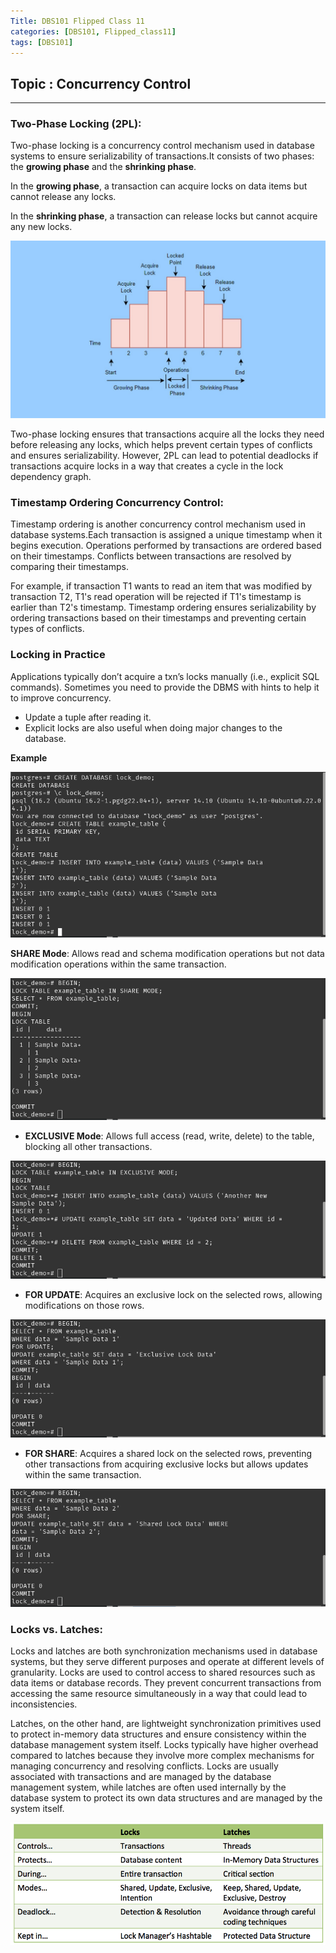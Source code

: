 ```yaml
---
Title: DBS101 Flipped Class 11
categories: [DBS101, Flipped_class11]
tags: [DBS101]
---
```


## Topic : Concurrency Control
---

### Two-Phase Locking (2PL):

Two-phase locking is a concurrency control mechanism used in database systems to ensure serializability of transactions.It consists of two phases: the **growing phase** and the **shrinking phase**.

In the **growing phase**, a transaction can acquire locks on data items but cannot release any locks.

In the **shrinking phase**, a transaction can release locks but cannot acquire any new locks.

![2pl](/assets/img/2pl.jpeg)

Two-phase locking ensures that transactions acquire all the locks they need before releasing any locks, which helps prevent certain types of conflicts and ensures serializability.
However, 2PL can lead to potential deadlocks if transactions acquire locks in a way that creates a cycle in the lock dependency graph.

### Timestamp Ordering Concurrency Control:

Timestamp ordering is another concurrency control mechanism used in database systems.Each transaction is assigned a unique timestamp when it begins execution.
Operations performed by transactions are ordered based on their timestamps.
Conflicts between transactions are resolved by comparing their timestamps. 

For example, if transaction T1 wants to read an item that was modified by transaction T2, T1's read operation will be rejected if T1's timestamp is earlier than T2's timestamp.
Timestamp ordering ensures serializability by ordering transactions based on their timestamps and preventing certain types of conflicts.

### Locking in Practice

Applications typically don’t acquire a txn’s locks
manually (i.e., explicit SQL commands).
Sometimes you need to provide the DBMS with hints to
help it to improve concurrency.
- Update a tuple after reading it.
- Explicit locks are also useful when doing major
changes to the database.

**Example**

![ss17](/assets/img/Screenshot%20from%202024-05-27%2014-36-45.png)

**SHARE Mode**: Allows read and schema modification
operations but not data modification operations within
the same transaction.

![ss10](/assets/img/Screenshot%20from%202024-05-27%2014-39-32.png)

- **EXCLUSIVE Mode**: Allows full access (read, write,
delete) to the table, blocking all other transactions.

![ss11](/assets/img/Screenshot%20from%202024-05-27%2014-40-59.png)

- **FOR UPDATE**: Acquires an exclusive lock on the selected
rows, allowing modifications on those rows.

![ss12](/assets/img/Screenshot%20from%202024-05-27%2014-41-47.png)

- **FOR SHARE**: Acquires a shared lock on the selected rows,
preventing other transactions from acquiring exclusive locks but allows updates within the same transaction.

![ss13](/assets/img/Screenshot%20from%202024-05-27%2014-42-14.png)

### Locks vs. Latches:

Locks and latches are both synchronization mechanisms used in database systems, but they serve different purposes and operate at different levels of granularity.
Locks are used to control access to shared resources such as data items or database records. They prevent concurrent transactions from accessing the same resource simultaneously in a way that could lead to inconsistencies.

Latches, on the other hand, are lightweight synchronization primitives used to protect in-memory data structures and ensure consistency within the database management system itself.
Locks typically have higher overhead compared to latches because they involve more complex mechanisms for managing concurrency and resolving conflicts.
Locks are usually associated with transactions and are managed by the database management system, while latches are often used internally by the database system to protect its own data structures and are managed by the system itself.

![ss14](/assets/img/LocksVsLatches.png)
